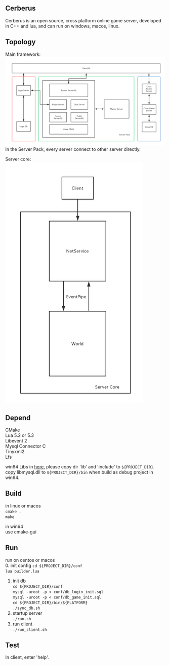 ## Cerberus

Cerberus is an open source, cross platform online game server, developed in C++ and lua, and can run on windows, macos, linux.

## Topology

Main framework:  
![main](pictures/main.png)
In the Server Pack, every server connect to other server directly.  


Server core:  
![core](pictures/core.png)

## Depend

CMake  
Lua 5.2 or 5.3  
Libevent 2  
Mysql Connector C  
Tinyxml2  
Lfs  

win64 Libs in [here](https://github.com/mashago/Libs), please copy dir 'lib' and 'include' to `${PROJECT_DIR}`.  
copy libmysql.dll to `${PROJECT_DIR}/bin` when build as debug project in win64.

## Build
in linux or macos  
`cmake .`  
`make`  
  
in win64  
use cmake-gui

## Run
run on centos or macos  
0. init config
`cd ${PROJECT_DIR}/conf`  
`lua builder.lua`
1. init db  
`cd ${PROJECT_DIR}/conf`  
`mysql -uroot -p < conf/db_login_init.sql`  
`mysql -uroot -p < conf/db_game_init.sql`  
`cd ${PROJECT_DIR}/bin/${PLATFORM}`  
`./sync_db.sh`  
2. startup server  
`./run.sh`  
3. run client  
`./run_client.sh`  

## Test
In client, enter 'help'.



